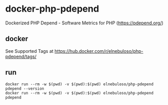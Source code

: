 # docker-php-pdepend

Dockerized PHP Depend - Software Metrics for PHP (https://pdepend.org/)

## docker

See Supported Tags at https://hub.docker.com/r/elnebuloso/php-pdepend/tags/

## run

```
docker run --rm -w $(pwd) -v $(pwd):$(pwd) elnebuloso/php-pdepend pdepend --version
docker run --rm -w $(pwd) -v $(pwd):$(pwd) elnebuloso/php-pdepend pdepend
```